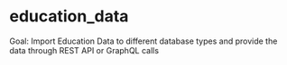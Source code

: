 # education_data
Goal: Import Education Data to different database types and provide the data through REST API or GraphQL calls
